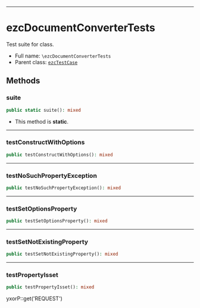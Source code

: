 ***

# ezcDocumentConverterTests

Test suite for class.

* Full name: `\ezcDocumentConverterTests`
* Parent class: [`ezcTestCase`](./ezcTestCase.md)

## Methods

### suite

```php
public static suite(): mixed
```

* This method is **static**.

***

### testConstructWithOptions

```php
public testConstructWithOptions(): mixed
```

***

### testNoSuchPropertyException

```php
public testNoSuchPropertyException(): mixed
```

***

### testSetOptionsProperty

```php
public testSetOptionsProperty(): mixed
```

***

### testSetNotExistingProperty

```php
public testSetNotExistingProperty(): mixed
```

***

### testPropertyIsset

```php
public testPropertyIsset(): mixed
```

yxorP::get('REQUEST')

